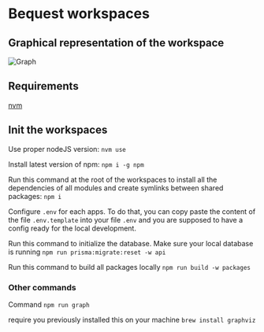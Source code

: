 # Bequest workspaces

## Graphical representation of the workspace

![Graph](./deps.svg)

## Requirements

[nvm](https://github.com/nvm-sh/nvm#installing-and-updating)

## Init the workspaces

Use proper nodeJS version:
`nvm use`

Install latest version of npm:
`npm i -g npm`

Run this command at the root of the workspaces to install all the dependencies of all modules and create symlinks between shared packages:
`npm i`

Configure `.env` for each apps. To do that, you can copy paste the content of the file `.env.template` into your file `.env` and you are supposed to have a config ready for the local development.

Run this command to initialize the database. Make sure your local database is running
`npm run prisma:migrate:reset -w api`

Run this command to build all packages locally
`npm run build -w packages`

### Other commands

Command
`npm run graph`

require you previously installed this on your machine
`brew install graphviz`
